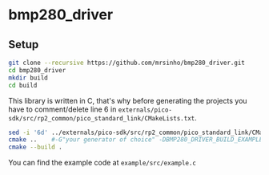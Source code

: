 # bmp280_driver
 
## Setup

```bash
git clone --recursive https://github.com/mrsinho/bmp280_driver.git
cd bmp280_driver
mkdir build
cd build
```

This library is written in C, that's why before generating the projects you have to comment/delete line 6 in `externals/pico-sdk/src/rp2_common/pico_standard_link/CMakeLists.txt`.

```bash
sed -i '6d' ../externals/pico-sdk/src/rp2_common/pico_standard_link/CMakeLists.txt
cmake ..	#-G"your generator of choice" -DBMP280_DRIVER_BUILD_EXAMPLE=ON
cmake --build .
```

You can find the example code at `example/src/example.c`